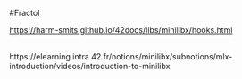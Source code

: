 #Fractol

https://harm-smits.github.io/42docs/libs/minilibx/hooks.html


<br/>
https://elearning.intra.42.fr/notions/minilibx/subnotions/mlx-introduction/videos/introduction-to-minilibx
